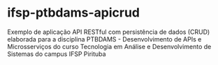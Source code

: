 # ifsp-ptbdams-apicrud
Exemplo de aplicação API RESTful com persistência de dados (CRUD) elaborada para a disciplina PTBDAMS - Desenvolvimento de APIs e Microsserviços do curso Tecnologia em Análise e Desenvolvimento de Sistemas do campus IFSP Pirituba
